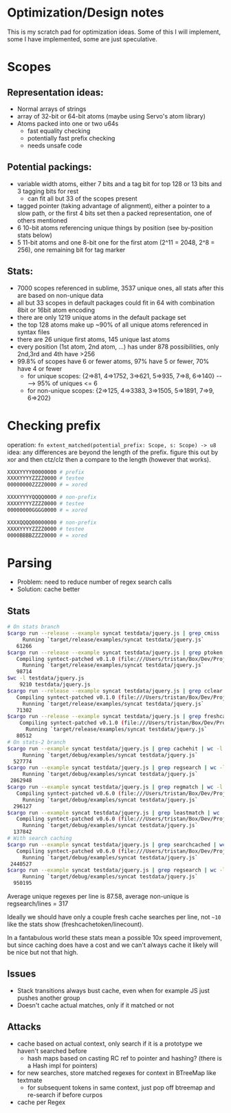 # Optimization/Design notes

This is my scratch pad for optimization ideas. Some of this I will implement, some I have implemented, some are just speculative.

# Scopes

## Representation ideas:

- Normal arrays of strings
- array of 32-bit or 64-bit atoms (maybe using Servo's atom library)
- Atoms packed into one or two u64s
  - fast equality checking
  - potentially fast prefix checking
  - needs unsafe code

## Potential packings:

- variable width atoms, either 7 bits and a tag bit for top 128 or 13 bits and 3 tagging bits for rest
  - can fit all but 33 of the scopes present
- tagged pointer (taking advantage of alignment), either a pointer to a slow path, or the first 4 bits set then a packed representation, one of others mentioned
- 6 10-bit atoms referencing unique things by position (see by-position stats below)
- 5 11-bit atoms and one 8-bit one for the first atom (2^11 = 2048, 2^8 = 256), one remaining bit for tag marker

## Stats:

- 7000 scopes referenced in sublime, 3537 unique ones, all stats after this are based on non-unique data
- all but 33 scopes in default packages could fit in 64 with combination 8bit or 16bit atom encoding
- there are only 1219 unique atoms in the default package set
- the top 128 atoms make up ~90% of all unique atoms referenced in syntax files
- there are 26 unique first atoms, 145 unique last atoms
- every position (1st atom, 2nd atom, ...) has under 878 possibilities, only 2nd,3rd and 4th have >256
- 99.8% of scopes have 6 or fewer atoms, 97% have 5 or fewer, 70% have 4 or fewer
  - for unique scopes: {2=>81, 4=>1752, 3=>621, 5=>935, 7=>8, 6=>140} ----> 95% of uniques <= 6
  - for non-unique scopes: {2=>125, 4=>3383, 3=>1505, 5=>1891, 7=>9, 6=>202}

# Checking prefix

operation: `fn extent_matched(potential_prefix: Scope, s: Scope) -> u8`
idea: any differences are beyond the length of the prefix.
figure this out by xor and then ctz/clz then a compare to the length (however that works).

```bash
XXXXYYYY00000000 # prefix
XXXXYYYYZZZZ0000 # testee
00000000ZZZZ0000 # = xored

XXXXYYYYQQQQ0000 # non-prefix
XXXXYYYYZZZZ0000 # testee
00000000GGGG0000 # = xored

XXXXQQQQ00000000 # non-prefix
XXXXYYYYZZZZ0000 # testee
0000BBBBZZZZ0000 # = xored
```

# Parsing

* Problem: need to reduce number of regex search calls
* Solution: cache better

## Stats

```bash
# On stats branch
$cargo run --release --example syncat testdata/jquery.js | grep cmiss | wc -l
     Running `target/release/examples/syncat testdata/jquery.js`
   61266
$cargo run --release --example syncat testdata/jquery.js | grep ptoken | wc -l
   Compiling syntect-patched v0.1.0 (file:///Users/tristan/Box/Dev/Projects/syntect-patched)
     Running `target/release/examples/syncat testdata/jquery.js`
   98714
$wc -l testdata/jquery.js
    9210 testdata/jquery.js
$cargo run --release --example syncat testdata/jquery.js | grep cclear | wc -l
   Compiling syntect-patched v0.1.0 (file:///Users/tristan/Box/Dev/Projects/syntect-patched)
     Running `target/release/examples/syncat testdata/jquery.js`
   71302
$cargo run --release --example syncat testdata/jquery.js | grep freshcachetoken | wc -l
    Compiling syntect-patched v0.1.0 (file:///Users/tristan/Box/Dev/Projects/syntect-patched)
      Running `target/release/examples/syncat testdata/jquery.js`
   80512
# On stats-2 branch
$cargo run --example syncat testdata/jquery.js | grep cachehit | wc -l
     Running `target/debug/examples/syncat testdata/jquery.js`
  527774
$cargo run --example syncat testdata/jquery.js | grep regsearch | wc -l
     Running `target/debug/examples/syncat testdata/jquery.js`
 2862948
$cargo run --example syncat testdata/jquery.js | grep regmatch | wc -l
   Compiling syntect-patched v0.6.0 (file:///Users/tristan/Box/Dev/Projects/syntect-patched)
     Running `target/debug/examples/syncat testdata/jquery.js`
  296127
$cargo run --example syncat testdata/jquery.js | grep leastmatch | wc -l
   Compiling syntect-patched v0.6.0 (file:///Users/tristan/Box/Dev/Projects/syntect-patched)
     Running `target/debug/examples/syncat testdata/jquery.js`
  137842
# With search caching
$cargo run --example syncat testdata/jquery.js | grep searchcached | wc -l
   Compiling syntect-patched v0.6.0 (file:///Users/tristan/Box/Dev/Projects/syntect-patched)
     Running `target/debug/examples/syncat testdata/jquery.js`
 2440527
$cargo run --example syncat testdata/jquery.js | grep regsearch | wc -l
     Running `target/debug/examples/syncat testdata/jquery.js`
  950195
```

Average unique regexes per line is 87.58, average non-unique is regsearch/lines = 317

Ideally we should have only a couple fresh cache searches per line, not `~10` like the stats show (freshcachetoken/linecount).

In a fantabulous world these stats mean a possible 10x speed improvement, but since caching does have a cost and we can't always cache it likely will be nice but not that high.

## Issues

- Stack transitions always bust cache, even when for example JS just pushes another group
- Doesn't cache actual matches, only if it matched or not

## Attacks

- cache based on actual context, only search if it is a prototype we haven't searched before
  - hash maps based on casting RC ref to pointer and hashing? (there is a Hash impl for pointers)
- for new searches, store matched regexes for context in BTreeMap like textmate
  - for subsequent tokens in same context, just pop off btreemap and re-search if before curpos
- cache per Regex
